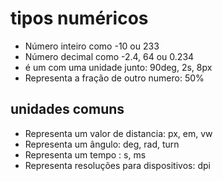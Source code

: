 # tipos numéricos

* <integer>         Número inteiro como -10 ou 233
* <number>          Número decimal como -2.4, 64 ou 0.234
* <dimension>       é um <number> com uma unidade junto: 90deg, 2s, 8px
* <percentagem>     Representa a fração de outro numero: 50%

## unidades  comuns

* <length>          Representa um valor de distancia: px, em, vw
* <angle>           Representa um ângulo: deg, rad, turn
* <time>            Representa um tempo : s, ms
* <resolution>      Representa resoluções para dispositivos: dpi